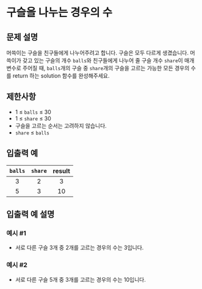 # 구슬을 나누는 경우의 수

## 문제 설명

머쓱이는 구슬을 친구들에게 나누어주려고 합니다. 구슬은 모두 다르게 생겼습니다. 머쓱이가 갖고 있는 구슬의 개수 `balls`와 친구들에게 나누어 줄 구슬 개수 `share`이 매개변수로 주어질 때, `balls`개의 구슬 중 `share`개의 구슬을 고르는 가능한 모든 경우의 수를 return 하는 solution 함수를 완성해주세요.

## 제한사항

- 1 ≤ `balls` ≤ 30
- 1 ≤ `share` ≤ 30
- 구슬을 고르는 순서는 고려하지 않습니다.
- `share` ≤ `balls`

## 입출력 예

| `balls` | `share` | result |
| :-----: | :-----: | :----: |
|    3    |    2    |   3    |
|    5    |    3    |   10   |

## 입출력 예 설명

### 예시 #1

- 서로 다른 구슬 3개 중 2개를 고르는 경우의 수는 3입니다.

### 예시 #2

- 서로 다른 구슬 5개 중 3개를 고르는 경우의 수는 10입니다.
